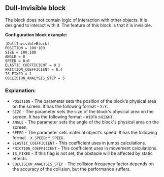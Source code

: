  ## Dull-Invisible block

 The block does not contain logic of interaction with other objects. It is designed to interact with it. The feature of this block is that it is invisible.

 **Configuration block example:**

    [DullInvisibleBlock]
    POSITION = 100:100
    SIZE = 100:100
    ANGLE = 0
    SPEED = 0:0
    ELASTIC_COEFFICIENT = 0.2
    FRICTION_COEFFICIENT = 0.4
    IS_FIXED = 1
    COLLISION_ANALYSIS_STEP = 5

 ### Explanation:

 * `POSITION` - The parameter sets the position of the block's physical area on the screen. It has the following format - `X:Y`.
 * `SIZE` - The parameter sets the size of the block's physical area on the screen. It has the following format - `WIDTH:HEIGHT`.
 * `ANGLE` - The parameter sets the angle of the block's physical area on the screen.
 * `SPEED` - The parameter sets material object's speed. It has the following format - `X_SPEED:Y_SPEED`.
 * `ELASTIC_COEFFICIENT` - This coefficient uses in jumps calculations.
 * `FRICTION_COEFFICIENT` - This coefficient uses in movement calculations.
 * `IS_FIXED` - If this flag is not set, the obstacle will be affected by static effects.
 * `COLLISION_ANALYSIS_STEP` - The collision frequency factor depends on the accuracy of the collision, but the performance suffers.